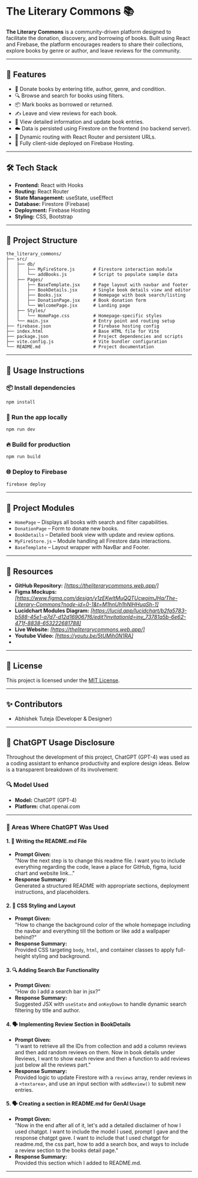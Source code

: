 # The Literary Commons 📚

**The Literary Commons** is a community-driven platform designed to facilitate the donation, discovery, and borrowing of books. Built using React and Firebase, the platform encourages readers to share their collections, explore books by genre or author, and leave reviews for the community.

---

## 🚀 Features

- 📖 Donate books by entering title, author, genre, and condition.
- 🔍 Browse and search for books using filters.
- 📦 Mark books as borrowed or returned.
- ✍️ Leave and view reviews for each book.
- 🧠 View detailed information and update book entries.
- ☁️ Data is persisted using Firestore on the frontend (no backend server).
- 🔄 Dynamic routing with React Router and persistent URLs.
- 🔐 Fully client-side deployed on Firebase Hosting.

---

## 🛠️ Tech Stack

- **Frontend:** React with Hooks
- **Routing:** React Router
- **State Management:** useState, useEffect
- **Database:** Firestore (Firebase)
- **Deployment:** Firebase Hosting
- **Styling:** CSS, Bootstrap

---

## 📁 Project Structure

```
the_literary_commons/
├── src/
│   ├── db/
│   │   ├── MyFireStore.js       # Firestore interaction module
│   │   └── addBooks.js          # Script to populate sample data
│   ├── Pages/
│   │   ├── BaseTemplate.jsx     # Page layout with navbar and footer
│   │   ├── BookDetails.jsx      # Single book details view and editor
│   │   ├── Books.jsx            # Homepage with book search/listing
│   │   ├── DonationPage.jsx     # Book donation form
│   │   └── WelcomePage.jsx      # Landing page
│   ├── Styles/
│   │   └── HomePage.css         # Homepage-specific styles
│   └── main.jsx                 # Entry point and routing setup
├── firebase.json                # Firebase hosting config
├── index.html                   # Base HTML file for Vite
├── package.json                 # Project dependencies and scripts
├── vite.config.js               # Vite bundler configuration
└── README.md                    # Project documentation
```

---

## 🧪 Usage Instructions

### 📦 Install dependencies
```bash
npm install
```

### 🔨 Run the app locally
```bash
npm run dev
```

### 🔥 Build for production
```bash
npm run build
```

### 🌐 Deploy to Firebase
```bash
firebase deploy
```

---

## 🧩 Project Modules

- `HomePage` – Displays all books with search and filter capabilities.
- `DonationPage` – Form to donate new books.
- `BookDetails` – Detailed book view with update and review options.
- `MyFireStore.js` – Module handling all Firestore data interactions.
- `BaseTemplate` – Layout wrapper with NavBar and Footer.

---

## 🔗 Resources

- **GitHub Repository:** _[https://theliterarycommons.web.app/]_
- **Figma Mockups:** _[https://www.figma.com/design/y1zEKwltMuQQTUcwoimJHq/The-Literary-Commons?node-id=0-1&t=M1hnUh1hNlHHuqSh-1]_
- **Lucidchart Modules Diagram:** _[https://lucid.app/lucidchart/b2fa5783-b588-45e1-a7d7-d12d169067f6/edit?invitationId=inv_73781a5b-6e62-471f-8838-653222681788]_
- **Live Website:** _[https://theliterarycommons.web.app/]_
- **Youtube Video:** _[https://youtu.be/5tUMih0N1RA]_
- 
---

## 🪪 License

This project is licensed under the [MIT License](LICENSE).

---

## ✨ Contributors

- Abhishek Tuteja (Developer & Designer)

---

## 🤖 ChatGPT Usage Disclosure

Throughout the development of this project, ChatGPT (GPT-4) was used as a coding assistant to enhance productivity and explore design ideas. Below is a transparent breakdown of its involvement:

### 🔍 Model Used
- **Model:** ChatGPT (GPT-4)
- **Platform:** chat.openai.com

---

### 🧾 Areas Where ChatGPT Was Used

#### 1. 📄 Writing the README.md File
- **Prompt Given:**  
  "Now the next step is to change this readme file. I want you to include everything regarding the code, leave a place for GitHub, figma, lucid chart and website link..."
- **Response Summary:**  
  Generated a structured README with appropriate sections, deployment instructions, and placeholders.

#### 2. 🎨 CSS Styling and Layout
- **Prompt Given:**  
  "How to change the background color of the whole homepage including the navbar and everything till the bottom or like add a wallpaper behind?"
- **Response Summary:**  
  Provided CSS targeting `body`, `html`, and container classes to apply full-height styling and background.

#### 3. 🔍 Adding Search Bar Functionality
- **Prompt Given:**  
  "How do I add a search bar in jsx?"
- **Response Summary:**  
  Suggested JSX with `useState` and `onKeyDown` to handle dynamic search filtering by title and author.

#### 4. 🗣️ Implementing Review Section in BookDetails
- **Prompt Given:**  
  "I want to retrieve all the IDs from collection and add a column reviews and then add random reviews on them. Now in book details under Reviews, I want to show each review and then a function to add reviews just below all the reviews part."
- **Response Summary:**  
  Provided logic to update Firestore with a `reviews` array, render reviews in a `<textarea>`, and use an input section with `addReview()` to submit new entries.

#### 5. 🗣️ Creating a section in README.md for GenAI Usage
- **Prompt Given:**  
  "Now in the end after all of it, let's add a detailed disclaimer of how I used chatgpt. I want to include the model I used, prompt I gave and the response chatgpt gave. I want to include that I used chatgpt for readme.md, the css part, how to add a search box, and ways to include a review section to the books detail page."
- **Response Summary:**  
  Provided this section which I added to README.md.
---
